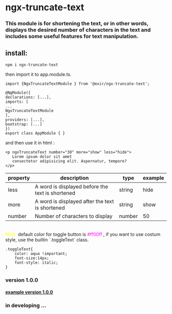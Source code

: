 # ngx-truncate-text
### This module is for shortening the text, or in other words, displays the desired number of characters in the text and includes some useful features for text manipulation.
## install:
```
npm i ngx-truncate-text
```
then import it to app.module.ts.
````
import {NgxTruncateTextModule } from '@exir/ngx-truncate-text';

@NgModule({
declarations: [...],
imports: [
...
NgxTruncateTextModule
],
providers: [...],
bootstrap: [...]
})
export class AppModule { }
````
and then use it in html :
 ````
 <p ngxTruncateText number="30" more="show" less="hide">
	Lorem ipsum dolor sit amet
	consectetur adipisicing elit. Aspernatur, tempore?
</p>

 ````
 |property|description|type|example
|----|----|-----|-----|
|less|A word is displayed before the text is shortened|string|hide
|more|A word is displayed after the text is shortened|string |show
|number|Number of characters to display|number|50

<br>
<span style="color:yellow"> Note:</span> default color for toggle button is <span style="color:#ff00ff">#ff00ff</span> , if you want to use costum style, use the builtin `.toggleText` class.

```
.toggleText{
    color: aqua !important;
	font-size:14px;
	font-style: italic;
}
```
### version 1.0.0
#### [ example version 1.0.0](https://stackblitz.com/edit/angular-truncate-text)
### in developing ...
